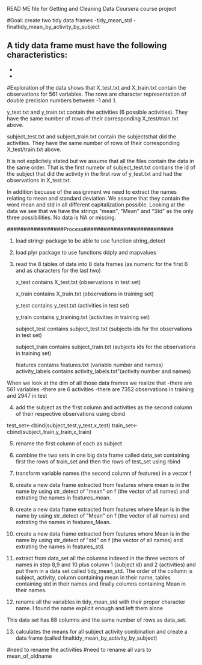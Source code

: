 READ ME file for Getting and Cleaning Data Coursera course project

#Goal: create two tidy data frames
-tidy_mean_std
-finaltidy_mean_by_activity_by_subject

A tidy data frame must have the following characteristics:
-
-
-

#Exploration of the data shows that
X_test.txt and X_train.txt contain the observations for 561 variables. The rows are character representation of double precision numbers between -1 and 1.

y_test.txt and y_train.txt contain the activities (6 possible activities). They have the same number of rows of their corresponding X_test/train.txt above.

subject_test.txt and subject_train.txt contain the subjectsthat did the activities. They have the same number of rows of their corresponding X_test/train.txt above.

It is not explicitely stated but we assume that all the files contain the data in the same order. That is the first numebr of subject_test.txt contians the id of the subject that did the activity in the first row of y_test.txt and had the observations in X_test.txt.

In addition becuase of the assignment we need to extract the names relating to mean and standard deviation. We assume that they contain the word mean and std in all different capitalization possible. Looking at the data we see that we have the strings "mean", "Mean" and "Std" as the only three possibilities.
No data is NA or missing.

#################Process###########################

1. load stringr package to be able to use function string_detect

2. load plyr package to use functions ddply and mapvalues

3. read the 8 tables of data into 8 data frames (as numeric for the first 6 and as characters for the last two)

	x_test contains X_test.txt (observations in test set)

	x_train contains X_train.txt (observations in training 	set)

	y_test contains y_test.txt (activities in test set)

	y_train contains y_training.txt (activities in training set)

	subject_test contains subject_test.txt (subjects ids for the observations in test set)

	subject_train contains subject_train.txt (subjects ids for the observations in training set)

	features contains features.txt (variable number and names)
activity_labels contains activity_labels.txt"(activity number and names)


When we look at the dim of all those data frames we realize that
-there are 561 variables
-there are 6 activities
-there are 7352 observations in training and 2947 in test


4. add the subject as the first column and activities as the second column of their respective observations using cbind

test_set<-cbind(subject_test,y_test,x_test)
train_set<-cbind(subject_train,y_train,x_train)

5. rename the first column of each as subject

6. combine the two sets in one big data frame called data_set containing first the rows of train_set and then the rows of test_set using rbind

7. transform variable names (the second column of features) in a vector f

8. create a new data frame extracted from features where mean is in the name by using str_detect of "mean" on f (the vector of all names) and extrating the names in features_mean.

9. create a new data frame extracted from features where Mean is in the name by using str_detect of "Mean" on f (the vector of all names) and extrating the names in features_Mean.

10. create a new data frame extracted from features where Mean is in the name by using str_detect of "std" on f (the vector of all names) and extrating the names in features_std.

11. extract from data_set all the columns indexed in the three vectors of names in step 8,9 and 10 plus column 1 (subject id) and 2 (activities) and put them in a data set called tidy_mean_std. 
The order of the collumn is subject, activity, column containing mean in their name, tables containing std in their names and finally columns containing Mean in their names.

12. rename all the variables in tidy_mean_std with their proper character name. I found the name explicit enough and left them alone

This data set has 88 columns and the same number of rows as data_set.

13. calculates the means for all subject activity combination and create a data frame (called finaltidy_mean_by_activity_by_subject)

#need to rename the activities
#need to rename all vars to mean_of_oldname




